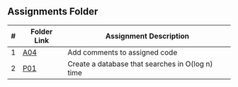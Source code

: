 ##  Assignments Folder

|   #   | Folder Link | Assignment Description |
| :---: | ----------- | ---------------------- |
|   1   |  [A04](./A04/)  | Add comments to assigned code  |
|   2   |  [P01](./P01/)  | Create a database that searches in O(log n) time |